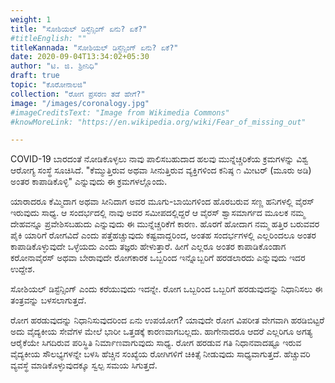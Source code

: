 ```yaml
---
weight: 1
title: "ಸೋಶಿಯಲ್ ಡಿಸ್ಟೆನ್ಸಿಂಗ್ ಏನು? ಏಕೆ?"
#titleEnglish: ""
titleKannada: "ಸೋಶಿಯಲ್ ಡಿಸ್ಟೆನ್ಸಿಂಗ್ ಏನು? ಏಕೆ?"
date: 2020-09-04T13:34:02+05:30
author: "ಟಿ. ಜಿ. ಶ್ರೀನಿಧಿ"
draft: true
topic: "ಕೊರೋನಾಲಜಿ"
collection: "ರೋಗ ಪ್ರಸರಣ ತಡೆ ಹೇಗೆ?"
image: "/images/coronalogy.jpg"
#imageCreditsText: "Image from Wikimedia Commons"
#knowMoreLink: "https://en.wikipedia.org/wiki/Fear_of_missing_out"

---
```


COVID-19 ಬಾರದಂತೆ ನೋಡಿಕೊಳ್ಳಲು ನಾವು ಪಾಲಿಸಬಹುದಾದ ಹಲವು ಮುನ್ನೆಚ್ಚರಿಕೆಯ ಕ್ರಮಗಳನ್ನು ವಿಶ್ವ ಆರೋಗ್ಯ ಸಂಸ್ಥೆ ಸೂಚಿಸಿದೆ. "ಕೆಮ್ಮುತ್ತಿರುವ ಅಥವಾ ಸೀನುತ್ತಿರುವ ವ್ಯಕ್ತಿಗಳಿಂದ ಕನಿಷ್ಠ ೧ ಮೀಟರ್ (ಮೂರು ಅಡಿ) ಅಂತರ ಕಾಪಾಡಿಕೊಳ್ಳಿ" ಎನ್ನುವುದು ಈ ಕ್ರಮಗಳಲ್ಲೊಂದು.

ಯಾರಾದರೂ ಕೆಮ್ಮಿದಾಗ ಅಥವಾ ಸೀನಿದಾಗ ಅವರ ಮೂಗು-ಬಾಯಿಗಳಿಂದ ಹೊರಬರುವ ಸಣ್ಣ ಹನಿಗಳಲ್ಲಿ ವೈರಸ್ ಇರುವುದು ಸಾಧ್ಯ. ಆ ಸಂದರ್ಭದಲ್ಲಿ ನಾವು ಅವರ ಸಮೀಪದಲ್ಲಿದ್ದರೆ ಆ ವೈರಸ್ ಶ್ವಾಸಮಾರ್ಗದ ಮೂಲಕ ನಮ್ಮ ದೇಹವನ್ನೂ ಪ್ರವೇಶಿಸಬಹುದು ಎನ್ನುವುದು ಈ ಮುನ್ನೆಚ್ಚರಿಕೆಗೆ ಕಾರಣ. ಹೊರಗೆ ಹೋದಾಗ ನಮ್ಮ ಹತ್ತಿರ ಬರುವವರ ಪೈಕಿ ಯಾರಿಗೆ ರೋಗವಿದೆ ಎಂದು ಪತ್ತೆಹಚ್ಚುವುದು ಕಷ್ಟವಾದ್ದರಿಂದ,  ಅಂತಹ ಸಂದರ್ಭಗಳಲ್ಲಿ ಎಲ್ಲರಿಂದಲೂ ಅಂತರ ಕಾಪಾಡಿಕೊಳ್ಳುವುದೇ ಒಳ್ಳೆಯದು ಎಂದು ತಜ್ಞರು ಹೇಳುತ್ತಾರೆ. ಹೀಗೆ ಎಲ್ಲರೂ ಅಂತರ ಕಾಪಾಡಿಕೊಂಡಾಗ ಕರೋನಾವೈರಸ್ ಅಥವಾ ಬೇರಾವುದೇ ರೋಗಕಾರಕ ಒಬ್ಬರಿಂದ ಇನ್ನೊಬ್ಬರಿಗೆ ಹರಡಲಾರದು ಎನ್ನುವುದು ಇದರ ಉದ್ದೇಶ. 

ಸೋಶಿಯಲ್ ಡಿಸ್ಟೆನ್ಸಿಂಗ್ ಎಂದು ಕರೆಯುವುದು ಇದನ್ನೇ. ರೋಗ ಒಬ್ಬರಿಂದ ಒಬ್ಬರಿಗೆ ಹರಡುವುದನ್ನು ನಿಧಾನಿಸಲು ಈ ತಂತ್ರವನ್ನು ಬಳಸಲಾಗುತ್ತದೆ.    

ರೋಗ ಹರಡುವುದನ್ನು ನಿಧಾನಿಸುವುದರಿಂದ ಏನು ಉಪಯೋಗ? ಯಾವುದೇ ರೋಗ ವಿಪರೀತ ವೇಗವಾಗಿ ಹರಡಿಬಿಟ್ಟರೆ ಅದು ವೈದ್ಯಕೀಯ ಸೇವೆಗಳ ಮೇಲೆ ಭಾರೀ ಒತ್ತಡಕ್ಕೆ ಕಾರಣವಾಗಬಲ್ಲದು. ಹಾಗೇನಾದರೂ ಆದರೆ ಎಲ್ಲರಿಗೂ ಅಗತ್ಯ ಆರೈಕೆಯೇ ಸಿಗದಿರುವ ಪರಿಸ್ಥಿತಿ ನಿರ್ಮಾಣವಾಗುವುದು ಸಾಧ್ಯ. ರೋಗ ಹರಡುವ ಗತಿ ನಿಧಾನವಾದಷ್ಟೂ ಇರುವ ವೈದ್ಯಕೀಯ ಸೌಲಭ್ಯಗಳನ್ನೇ ಬಳಸಿ ಹೆಚ್ಚಿನ ಸಂಖ್ಯೆಯ ರೋಗಿಗಳಿಗೆ ಚಿಕಿತ್ಸೆ ನೀಡುವುದು ಸಾಧ್ಯವಾಗುತ್ತದೆ. ಹೆಚ್ಚುವರಿ ವ್ಯವಸ್ಥೆ ಮಾಡಿಕೊಳ್ಳುವುದಕ್ಕೂ ಸ್ವಲ್ಪ ಸಮಯ ಸಿಗುತ್ತದೆ.
